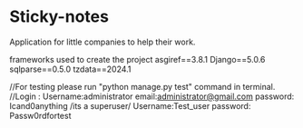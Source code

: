 # Sticky-notes
Application for little companies to help their work.

frameworks used to create the project
asgiref==3.8.1
Django==5.0.6
sqlparse==0.5.0
tzdata==2024.1

//For testing please run "python manage.py test" command in terminal.
//Login : Username:administrator email:administrator@gmail.com password: Icand0anything /its a superuser/
Username:Test_user password: Passw0rdfortest
